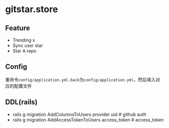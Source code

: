 # gitstar.store

## Feature

* Trending x
* Sync user star
* Star A repo

## Config

重命令`config/application.yml.back`为`config/application.yml`，然后填入对应的配置文件


## DDL(rails)

* rails g migration AddColumnsToUsers provider uid # github auth
* rails g migration AddAccessTokenToUsers access_token # access_token

